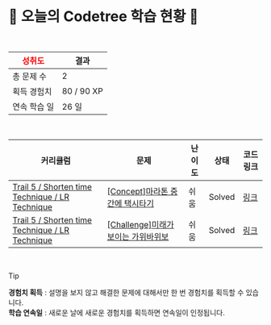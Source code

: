 # 🌲 오늘의 Codetree 학습 현황 🌲

<br />

| <span style="color:red;display:block;text-align:center;"> **성취도**</span> | 결과 |
|---|---|
| 총 문제 수 | 2 |
| 획득 경험치 | 80 / 90 XP |
| 연속 학습 일 | 26 일 |

<br />

|커리큘럼|문제|난이도|상태|코드 링크|
|---|---|---|---|---|
|[Trail 5 / Shorten time Technique / LR Technique](https://www.codetree.ai/trail-info/intermediate-mid/)|[[Concept]마라톤 중간에 택시타기](https://www.codetree.ai/trails/complete/curated-cards/intro-taking-a-taxi-in-the-middle-of-the-marathon/)|쉬움|Solved|[링크](https://github.com/junsutaro/codetree-TILs/blob/main/250226/%EB%A7%88%EB%9D%BC%ED%86%A4%20%EC%A4%91%EA%B0%84%EC%97%90%20%ED%83%9D%EC%8B%9C%ED%83%80%EA%B8%B0/taking-a-taxi-in-the-middle-of-the-marathon.js)|
|[Trail 5 / Shorten time Technique / LR Technique](https://www.codetree.ai/trail-info/intermediate-mid/)|[[Challenge]미래가 보이는 가위바위보](https://www.codetree.ai/trails/complete/curated-cards/challenge-rock-paper-scissors-to-see-the-future/)|쉬움|Solved|[링크](https://github.com/junsutaro/codetree-TILs/blob/main/250226/%EB%AF%B8%EB%9E%98%EA%B0%80%20%EB%B3%B4%EC%9D%B4%EB%8A%94%20%EA%B0%80%EC%9C%84%EB%B0%94%EC%9C%84%EB%B3%B4/rock-paper-scissors-to-see-the-future.js)|


<br />

> [!TIP]
> **경험치 획득** : 설명을 보지 않고 해결한 문제에 대해서만 한 번 경험치를 획득할 수 있습니다.  
> **학습 연속일** : 새로운 날에 새로운 경험치를 획득하면 연속일이 인정됩니다.

